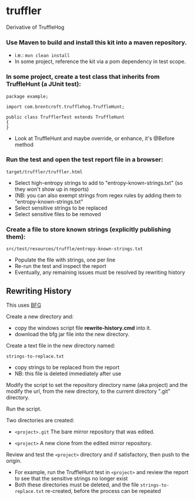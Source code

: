 # truffler
Derivative of TruffleHog

### Use Maven to build and install this kit into a maven repository.

*  i.e.: ```mvn clean install```
*  In some project, reference the kit via a pom dependency in test scope.


### In some project, create a test class that inherits from TruffleHunt (a JUnit test):

    package example;

    import com.brentcroft.trufflehog.TruffleHunt;

    public class TrufflerTest extends TruffleHunt
    {
    }

*  Look at TruffleHunt and maybe override, or enhance, it's @Before method


### Run the test and open the test report file in a browser:

    target/truffler/truffler.html

*  Select high-entropy strings to  add to "entropy-known-strings.txt" (so they won't show up in reports)
*  (NB: you can also exempt strings from regex rules by adding them to "entropy-known-strings.txt"
*  Select sensitive strings to be replaced
*  Select sensitive files to be removed


### Create a file to store known strings (explicitly publishing them):

    src/test/resources/truffle/entropy-known-strings.txt

*  Populate the file with strings, one per line
*  Re-run the test and inspect the report
*  Eventually, any remaining issues must be resolved by rewriting history


## Rewriting History
This uses [BFG](https://rtyley.github.io/bfg-repo-cleaner/)

Create a new directory and:
*  copy the windows script file **rewrite-history.cmd** into it.
*  download the bfg jar file into the new directory.

Create a text file in the new directory named:

    strings-to-replace.txt

*  copy strings to be replaced from the report
*  NB: this file is deleted immediately after use

Modify the script to set the repository directory name (aka project)
and the modify the url, from the new directory, to the current directory ".git" directory.

Run the script.

Two directories are created:

*  ```<project>.git```
The bare mirror repository that was edited.

*  ```<project>```
A new clone from the edited mirror repository.

Review and test the ```<project>``` directory and if satisfactory, then push to the origin.

*  For example, run the TruffleHunt test in ```<project>``` and review the report to see that the sensitive strings no longer exist
*  Both these directories must be deleted, and the file ```strings-to-replace.txt``` re-created, before the process can be repeated
